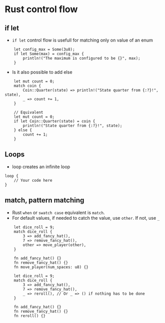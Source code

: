 # Rust control flow

## if let
* `if let` control flow is usefull for matching only on value of an enum
```
    let config_max = Some(3u8);
    if let Some(max) = config_max {
        println!("The maximum is configured to be {}", max);
    }
```
* Is it also possible to add else
```
    let mut count = 0;
    match coin {
        Coin::Quarter(state) => println!("State quarter from {:?}!", state),
        _ => count += 1,
    }

    // Equivalent
    let mut count = 0;
    if let Coin::Quarter(state) = coin {
        println!("State quarter from {:?}!", state);
    } else {
        count += 1;
    }
```

## Loops
* loop creates an infinite loop
```
loop {
    // Your code here
}
```

## match, pattern matching
* Rust `when` or `swatch case` equivalent is `match`.
* For default values, if needed to catch the value, use `other`. If not, use `_`
```
    let dice_roll = 9;
    match dice_roll {
        3 => add_fancy_hat(),
        7 => remove_fancy_hat(),
        other => move_player(other),
    }

    fn add_fancy_hat() {}
    fn remove_fancy_hat() {}
    fn move_player(num_spaces: u8) {}

    let dice_roll = 9;
    match dice_roll {
        3 => add_fancy_hat(),
        7 => remove_fancy_hat(),
        _ => reroll(), // Or _ => () if nothing has to be done
    }

    fn add_fancy_hat() {}
    fn remove_fancy_hat() {}
    fn reroll() {}
```

